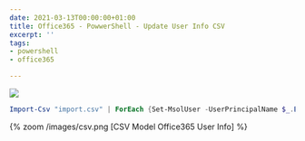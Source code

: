 ```yaml
---
date: 2021-03-13T00:00:00+01:00
title: Office365 - PowwerShell - Update User Info CSV
excerpt: ''
tags:
- powershell
- office365

---
```

![](/images/office365_powershell_2.png)

```powershell
Import-Csv "import.csv" | ForEach {Set-MsolUser -UserPrincipalName $_.EMAIL_ADDRESS -DisplayName $_.DisplayName -FirstName $_.FirstName -LastName $_.LastName -StreetAddress $_.StreetAddress -City $_.City -PostalCode $_.PostalCode -Phone $_.Phone -MobilePhone $_.MobilePhone -Country $_.CountryOrRegion}
```

{% zoom /images/csv.png [CSV Model Office365 User Info] %}
